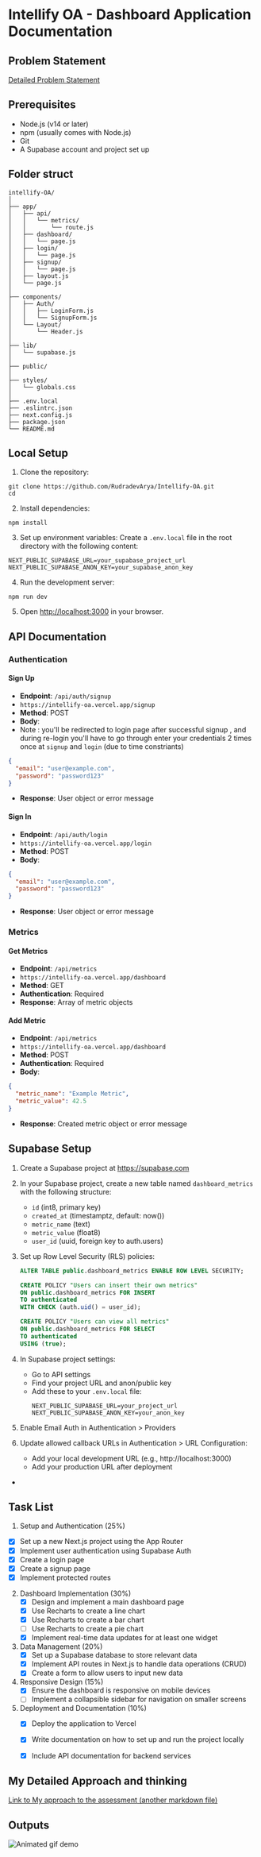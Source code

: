 # Intellify OA - Dashboard Application Documentation

## Problem Statement

[Detailed Problem Statement](https://drive.google.com/file/d/1gkzlQtG9dWnwb8Ko1aQ8KnWNYfCU2Jby/view?usp=sharing)

## Prerequisites

* Node.js (v14 or later)
* npm (usually comes with Node.js)
* Git
* A Supabase account and project set up

## Folder struct

```
intellify-OA/
│
├── app/
│   ├── api/
│   │   └── metrics/
│   │       └── route.js
│   ├── dashboard/
│   │   └── page.js
│   ├── login/
│   │   └── page.js
│   ├── signup/
│   │   └── page.js
│   ├── layout.js
│   └── page.js
│
├── components/
│   ├── Auth/
│   │   ├── LoginForm.js
│   │   └── SignupForm.js
│   └── Layout/
│       └── Header.js
│
├── lib/
│   └── supabase.js
│
├── public/
│
├── styles/
│   └── globals.css
│
├── .env.local
├── .eslintrc.json
├── next.config.js
├── package.json
└── README.md
```

## Local Setup

1. Clone the repository:

```
git clone https://github.com/RudradevArya/Intellify-OA.git
cd
```

2. Install dependencies:

```
npm install
```

3. Set up environment variables:
Create a `.env.local` file in the root directory with the following content:

```
NEXT_PUBLIC_SUPABASE_URL=your_supabase_project_url
NEXT_PUBLIC_SUPABASE_ANON_KEY=your_supabase_anon_key
```

4. Run the development server:

```
npm run dev
```

5. Open [http://localhost:3000](http://localhost:3000/signup) in your browser.

## API Documentation

### Authentication

#### Sign Up

* **Endpoint**: `/api/auth/signup`
* `https://intellify-oa.vercel.app/signup`
* **Method**: POST
* **Body**:
* Note : you'll be redirected to login page after successful signup , and during re-login you'll have to go through enter your credentials 2 times once at `signup` and `login` (due to time constriants)

``` json
{
  "email": "user@example.com",
  "password": "password123"
}
```

* **Response**: User object or error message

#### Sign In

* **Endpoint**: `/api/auth/login`
* `https://intellify-oa.vercel.app/login`
* **Method**: POST
* **Body**:

``` json
{
  "email": "user@example.com",
  "password": "password123"
}
```

* **Response**: User object or error message

### Metrics

#### Get Metrics

* **Endpoint**: `/api/metrics`
* `https://intellify-oa.vercel.app/dashboard`
* **Method**: GET
* **Authentication**: Required
* **Response**: Array of metric objects

#### Add Metric

* **Endpoint**: `/api/metrics`
* `https://intellify-oa.vercel.app/dashboard`
* **Method**: POST
* **Authentication**: Required
* **Body**:

``` json
{
  "metric_name": "Example Metric",
  "metric_value": 42.5
}
```

* **Response**: Created metric object or error message

## Supabase Setup

1. Create a Supabase project at https://supabase.com

2. In your Supabase project, create a new table named `dashboard_metrics` with the following structure:
   - `id` (int8, primary key)
   - `created_at` (timestamptz, default: now())
   - `metric_name` (text)
   - `metric_value` (float8)
   - `user_id` (uuid, foreign key to auth.users)

3. Set up Row Level Security (RLS) policies:
   ```sql
   ALTER TABLE public.dashboard_metrics ENABLE ROW LEVEL SECURITY;

   CREATE POLICY "Users can insert their own metrics" 
   ON public.dashboard_metrics FOR INSERT 
   TO authenticated 
   WITH CHECK (auth.uid() = user_id);

   CREATE POLICY "Users can view all metrics" 
   ON public.dashboard_metrics FOR SELECT 
   TO authenticated 
   USING (true);
   ```

4. In Supabase project settings:
   - Go to API settings
   - Find your project URL and anon/public key
   - Add these to your `.env.local` file:
     ```
     NEXT_PUBLIC_SUPABASE_URL=your_project_url
     NEXT_PUBLIC_SUPABASE_ANON_KEY=your_anon_key
     ```

5. Enable Email Auth in Authentication > Providers

6. Update allowed callback URLs in Authentication > URL Configuration:
   - Add your local development URL (e.g., http://localhost:3000)
   - Add your production URL after deployment
 - 
## Task List

1. Setup and Authentication (25%)

* [x] Set up a new Next.js project using the App Router
* [x] Implement user authentication using Supabase Auth
* [x] Create a login page
* [x] Create a signup page
* [x] Implement protected routes

2. Dashboard Implementation (30%)
    * [x] Design and implement a main dashboard page
    * [x] Use Recharts to create a line chart
    * [x] Use Recharts to create a bar chart
    * [ ] Use Recharts to create a pie chart
    * [x] Implement real-time data updates for at least one widget
3. Data Management (20%)
    * [x] Set up a Supabase database to store relevant data
    * [x] Implement API routes in Next.js to handle data operations (CRUD)
    * [x] Create a form to allow users to input new data
4. Responsive Design (15%)
    * [x] Ensure the dashboard is responsive on mobile devices
    * [ ] Implement a collapsible sidebar for navigation on smaller screens
5. Deployment and Documentation (10%)
    * [x] Deploy the application to Vercel
    * [x] Write documentation on how to set up and run the project locally
    * [x] Include API documentation for backend services


## My Detailed Approach and thinking

[Link to My approach to the assessment (another markdown file)](Assignment-Approach.md)


## Outputs

![Animated gif demo](demo/demo.gif)